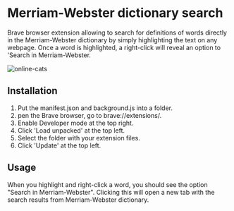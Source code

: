 # Merriam-Webster dictionary search

Brave browser extension allowing to search for definitions of words directly in the Merriam-Webster dictionary by simply highlighting the text on any webpage.
Once a word is highlighted, a right-click will reveal an option to 'Search in Merriam-Webster.

![online-cats](https://github.com/ivybelief/mw_search/assets/135616973/64d63460-5535-4447-b481-768ff4f9e2e1)


## Installation

1. Put the manifest.json and background.js into a folder.
2. pen the Brave browser, go to brave://extensions/.
3. Enable Developer mode at the top right.
4. Click 'Load unpacked' at the top left.
5. Select the folder with your extension files.
6. Click 'Update' at the top left.

## Usage

When you highlight and right-click a word, you should see the option "Search in Merriam-Webster". Clicking this will open a new tab with the search results from Merriam-Webster dictionary.




